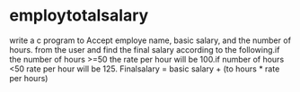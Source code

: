 # employtotalsalary
write a c program to Accept employe name, basic salary, and the number of hours. from the user and find the final salary according to the following.if the number of hours >=50 the rate per hour will be 100.if number of hours &lt;50 rate per hour will be 125.  Finalsalary = basic salary + (to hours * rate per hours)
